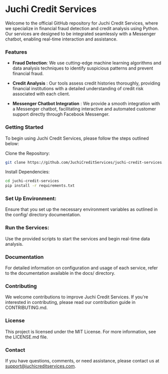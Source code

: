 # Juchi Credit Services
Welcome to the official GitHub repository for Juchi Credit Services, where we specialize in financial fraud detection and credit analysis using Python. Our services are designed to be integrated seamlessly with a Messenger chatbot, enabling real-time interaction and assistance.

### Features
* **Fraud Detection**: We use cutting-edge machine learning algorithms and data analysis techniques to identify suspicious patterns and prevent financial fraud.

* **Credit Analysis** : Our tools assess credit histories thoroughly, providing financial institutions with a detailed understanding of credit risk associated with each client.

* **Messenger Chatbot Integration** : We provide a smooth integration with a Messenger chatbot, facilitating interactive and automated customer support directly through Facebook Messenger.

### Getting Started

To begin using Juchi Credit Services, please follow the steps outlined below:

Clone the Repository: 
```bash 
git clone https://github.com/JuchiCreditServices/juchi-credit-services.git
```

Install Dependencies:

```bash
cd juchi-credit-services
pip install -r requirements.txt
```

### Set Up Environment:
Ensure that you set up the necessary environment variables as outlined in the config/ directory documentation.

### Run the Services:
Use the provided scripts to start the services and begin real-time data analysis.

### Documentation
For detailed information on configuration and usage of each service, refer to the documentation available in the docs/ directory.

### Contributing
We welcome contributions to improve Juchi Credit Services. If you're interested in contributing, please read our contribution guide in CONTRIBUTING.md.

### License
This project is licensed under the MIT License. For more information, see the LICENSE.md file.

### Contact
If you have questions, comments, or need assistance, please contact us at support@juchicreditservices.com.
